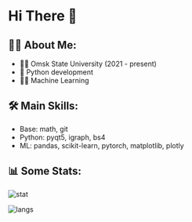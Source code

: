 # Hi There 👋

## 👨‍💻 About Me:
- 👨‍🎓 Omsk State University (2021 - present)
- 🐍 Python development
- 👩‍🔬 Machine Learning

## 🛠️ Main Skills:
- Base: math, git
- Python: pyqt5, igraph, bs4
- ML: pandas, scikit-learn, pytorch, matplotlib, plotly

## 📊 Some Stats:
![stat](https://github-readme-stats.vercel.app/api?username=ruzanovad&show_icons=true&theme=synthwave)

![langs](https://github-readme-stats.vercel.app/api/top-langs/?username=ruzanovad&layout=compact&theme=synthwave)
